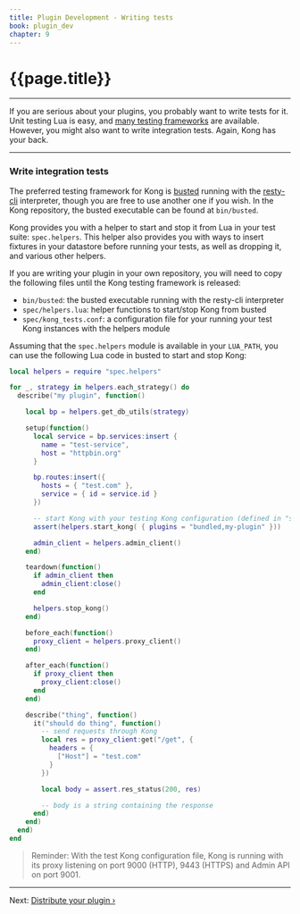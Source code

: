 ```yaml
---
title: Plugin Development - Writing tests
book: plugin_dev
chapter: 9
---
```


# {{page.title}}

---

If you are serious about your plugins, you probably want to write tests for it.
Unit testing Lua is easy, and [many testing
frameworks](http://lua-users.org/wiki/UnitTesting) are available. However, you
might also want to write integration tests. Again, Kong has your back.

---

### Write integration tests

The preferred testing framework for Kong is
[busted](http://olivinelabs.com/busted/) running with the
[resty-cli](https://github.com/openresty/resty-cli) interpreter, though you are
free to use another one if you wish. In the Kong repository, the busted
executable can be found at `bin/busted`.

Kong provides you with a helper to start and stop it from Lua in your test
suite: `spec.helpers`. This helper also provides you with ways to insert
fixtures in your datastore before running your tests, as well as dropping it,
and various other helpers.

If you are writing your plugin in your own repository, you will need to copy
the following files until the Kong testing framework is released:

- `bin/busted`: the busted executable running with the resty-cli interpreter
- `spec/helpers.lua`: helper functions to start/stop Kong from busted
- `spec/kong_tests.conf`: a configuration file for your running your test Kong instances with the helpers module

Assuming that the `spec.helpers` module is available in your `LUA_PATH`, you
can use the following Lua code in busted to start and stop Kong:

```lua
local helpers = require "spec.helpers"

for _, strategy in helpers.each_strategy() do
  describe("my plugin", function()

    local bp = helpers.get_db_utils(strategy)

    setup(function()
      local service = bp.services:insert {
        name = "test-service",
        host = "httpbin.org"
      }

      bp.routes:insert({
        hosts = { "test.com" },
        service = { id = service.id }
      })

      -- start Kong with your testing Kong configuration (defined in "spec.helpers")
      assert(helpers.start_kong( { plugins = "bundled,my-plugin" }))

      admin_client = helpers.admin_client()
    end)

    teardown(function()
      if admin_client then
        admin_client:close()
      end

      helpers.stop_kong()
    end)

    before_each(function()
      proxy_client = helpers.proxy_client()
    end)

    after_each(function()
      if proxy_client then
        proxy_client:close()
      end
    end)

    describe("thing", function()
      it("should do thing", function()
        -- send requests through Kong
        local res = proxy_client:get("/get", {
          headers = {
            ["Host"] = "test.com"
          }
        })

        local body = assert.res_status(200, res)

        -- body is a string containing the response
      end)
    end)
  end)
end
```

> Reminder: With the test Kong configuration file, Kong is running with
its proxy listening on port 9000 (HTTP), 9443 (HTTPS)
and Admin API on port 9001.

---

Next: [Distribute your plugin &rsaquo;]({{page.book.next}})
